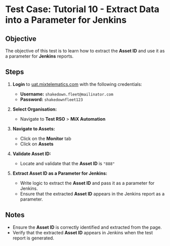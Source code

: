 # Test Case: Tutorial 10 - Extract Data into a Parameter for Jenkins  

## Objective  
The objective of this test is to learn how to extract the **Asset ID** and use it as a parameter for **Jenkins** reports.  

## Steps  

1. **Login** to [uat.mixtelematics.com](https://uat.mixtelematics.com) with the following credentials:  
   - **Username:** `shakedown.fleet@mailinator.com`  
   - **Password:** `shakedownfleet123`

2. **Select Organisation:**  
   - Navigate to **Test RSO** > **MiX Automation**  

3. **Navigate to Assets:**  
   - Click on the **Monitor** tab  
   - Click on **Assets**  

4. **Validate Asset ID:**  
   - Locate and validate that the **Asset ID** is `"888"`  

5. **Extract Asset ID as a Parameter for Jenkins:**  
   - Write logic to extract the **Asset ID** and pass it as a parameter for Jenkins.  
   - Ensure that the extracted **Asset ID** appears in the Jenkins report as a parameter.  

## Notes  
- Ensure the **Asset ID** is correctly identified and extracted from the page.  
- Verify that the extracted **Asset ID** appears in Jenkins when the test report is generated.  